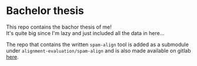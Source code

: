 # Bachelor thesis

This repo contains the bachor thesis of me!  
It's quite big since I'm lazy and just included all the data in here...  

The repo that contains the written `spam-align` tool is added as a submodule under `alignment-evaluation/spam-align` and is also made available on gitlab [here](https://gitlab.gwdg.de/robinwilliam.hundt/spam-align). 